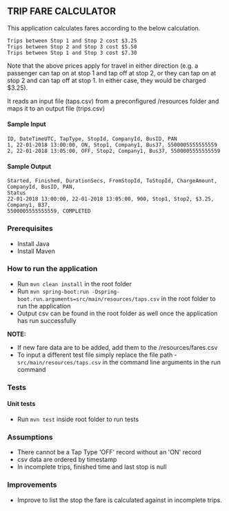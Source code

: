 ## TRIP FARE CALCULATOR

This application calculates fares according to the below calculation.

```
Trips between Stop 1 and Stop 2 cost $3.25
Trips between Stop 2 and Stop 3 cost $5.50
Trips between Stop 1 and Stop 3 cost $7.30
```

Note that the above prices apply for travel in either direction (e.g. a passenger can tap on at stop 1 and tap off
at stop 2, or they can tap on at stop 2 and can tap off at stop 1. In either case, they would be charged $3.25).

It reads an input file (taps.csv) from a preconfigured /resources folder
and maps it to an output file (trips.csv)

#### Sample Input
```csv
ID, DateTimeUTC, TapType, StopId, CompanyId, BusID, PAN
1, 22-01-2018 13:00:00, ON, Stop1, Company1, Bus37, 5500005555555559
2, 22-01-2018 13:05:00, OFF, Stop2, Company1, Bus37, 5500005555555559
```

#### Sample Output
```csv
Started, Finished, DurationSecs, FromStopId, ToStopId, ChargeAmount, CompanyId, BusID, PAN,
Status
22-01-2018 13:00:00, 22-01-2018 13:05:00, 900, Stop1, Stop2, $3.25, Company1, B37,
5500005555555559, COMPLETED
```

### Prerequisites

- Install Java
- Install Maven

### How to run the application

- Run `mvn clean install` in the root folder
- Run `mvn spring-boot:run -Dspring-boot.run.arguments=src/main/resources/taps.csv` in the root folder to run the application
- Output csv can be found in the root folder as well once the application has run successfully

**NOTE:**

- If new fare data are to be added, add them to the /resources/fares.csv
- To input a different test file simply replace the file path  - `src/main/resources/taps.csv` in the command line arguments in the run command

### Tests

#### Unit tests

- Run `mvn test` inside root folder to run tests

### Assumptions

- There cannot be a Tap Type 'OFF' record without an 'ON' record
- csv data are ordered by timestamp
- In incomplete trips, finished time and last stop is null 

### Improvements
- Improve to list the stop the fare is calculated against in incomplete trips.
